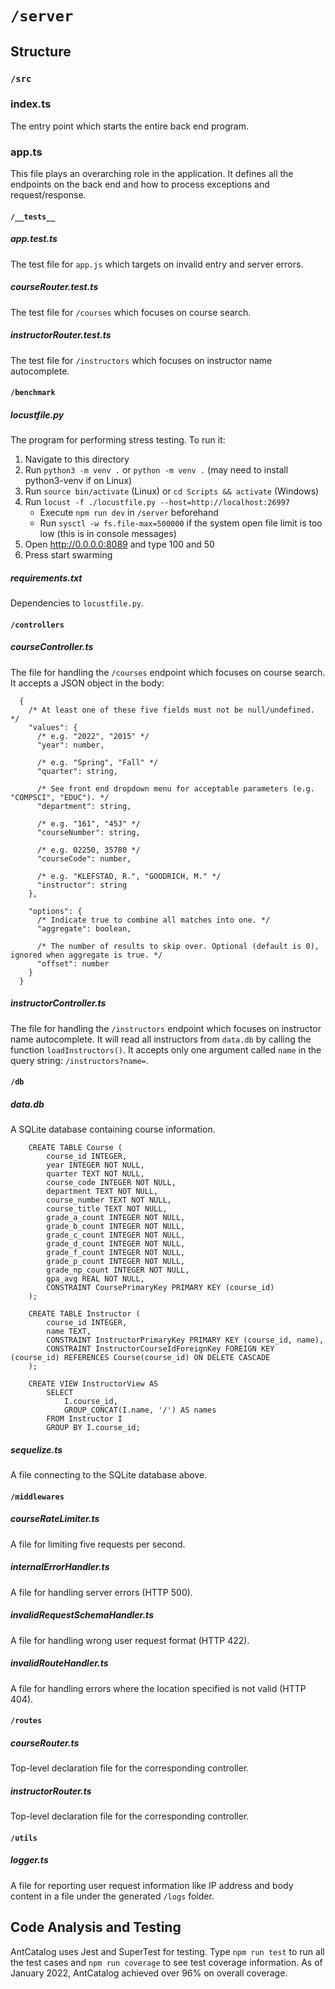 # `/server`

## Structure
### `/src`
### index.ts
The entry point which starts the entire back end program.

### app.ts
This file plays an overarching role in the application. It defines all the endpoints on the back end and how to process exceptions and request/response.

#### `/__tests__`
##### app.test.ts
The test file for `app.js` which targets on invalid entry and server errors.

##### courseRouter.test.ts
The test file for `/courses` which focuses on course search.

##### instructorRouter.test.ts
The test file for `/instructors` which focuses on instructor name autocomplete.

#### `/benchmark`
##### locustfile.py
The program for performing stress testing. To run it:
1. Navigate to this directory
2. Run `python3 -m venv .` or `python -m venv .` (may need to install python3-venv if on Linux)
3. Run `source bin/activate` (Linux) or `cd Scripts && activate` (Windows)
4. Run `locust -f ./locustfile.py --host=http://localhost:26997`
   + Execute `npm run dev` in `/server` beforehand
   + Run `sysctl -w fs.file-max=500000` if the system open file limit is too low (this is in console messages)
5. Open http://0.0.0.0:8089 and type 100 and 50
6. Press start swarming

##### requirements.txt
Dependencies to `locustfile.py`.

#### `/controllers`
##### courseController.ts
The file for handling the `/courses` endpoint which focuses on course search. It accepts a JSON object in the body:
```
  {
    /* At least one of these five fields must not be null/undefined. */
    "values": {
      /* e.g. "2022", "2015" */
      "year": number,

      /* e.g. "Spring", "Fall" */
      "quarter": string,
      
      /* See front end dropdown menu for acceptable parameters (e.g. "COMPSCI", "EDUC"). */
      "department": string,
      
      /* e.g. "161", "45J" */
      "courseNumber": string,
      
      /* e.g. 02250, 35780 */
      "courseCode": number,
      
      /* e.g. "KLEFSTAD, R.", "GOODRICH, M." */
      "instructor": string
    },
    
    "options": {
      /* Indicate true to combine all matches into one. */
      "aggregate": boolean,
      
      /* The number of results to skip over. Optional (default is 0), ignored when aggregate is true. */
      "offset": number
    }
  }
```

##### instructorController.ts
The file for handling the `/instructors` endpoint which focuses on instructor name autocomplete. It will read all instructors from `data.db` by calling the function `loadInstructors()`. It accepts only one argument called `name` in the query string: `/instructors?name=`.

#### `/db`
##### data.db
A SQLite database containing course information.
```
    CREATE TABLE Course (
        course_id INTEGER,
        year INTEGER NOT NULL,
        quarter TEXT NOT NULL,
        course_code INTEGER NOT NULL,
        department TEXT NOT NULL,
        course_number TEXT NOT NULL,
        course_title TEXT NOT NULL,
        grade_a_count INTEGER NOT NULL,
        grade_b_count INTEGER NOT NULL,
        grade_c_count INTEGER NOT NULL,
        grade_d_count INTEGER NOT NULL,
        grade_f_count INTEGER NOT NULL,
        grade_p_count INTEGER NOT NULL,
        grade_np_count INTEGER NOT NULL,
        gpa_avg REAL NOT NULL,
        CONSTRAINT CoursePrimaryKey PRIMARY KEY (course_id)
    );

    CREATE TABLE Instructor (
        course_id INTEGER,
        name TEXT,
        CONSTRAINT InstructorPrimaryKey PRIMARY KEY (course_id, name),
        CONSTRAINT InstructorCourseIdForeignKey FOREIGN KEY (course_id) REFERENCES Course(course_id) ON DELETE CASCADE
    );

    CREATE VIEW InstructorView AS
        SELECT
            I.course_id,
            GROUP_CONCAT(I.name, '/') AS names
        FROM Instructor I
        GROUP BY I.course_id;
```

##### sequelize.ts
A file connecting to the SQLite database above.

#### `/middlewares`
##### courseRateLimiter.ts
A file for limiting five requests per second.

##### internalErrorHandler.ts
A file for handling server errors (HTTP 500).

##### invalidRequestSchemaHandler.ts
A file for handling wrong user request format (HTTP 422).

##### invalidRouteHandler.ts
A file for handling errors where the location specified is not valid (HTTP 404).

#### `/routes`
##### courseRouter.ts
Top-level declaration file for the corresponding controller.

##### instructorRouter.ts
Top-level declaration file for the corresponding controller.

#### `/utils`
##### logger.ts
A file for reporting user request information like IP address and body content in a file under the generated `/logs` folder.

## Code Analysis and Testing
AntCatalog uses Jest and SuperTest for testing. Type `npm run test` to run all the test cases and `npm run coverage` to see test coverage information. As of January 2022, AntCatalog achieved over 96% on overall coverage.
